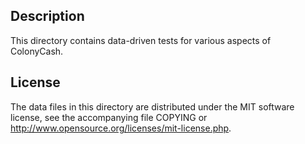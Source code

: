Description
------------

This directory contains data-driven tests for various aspects of ColonyCash.

License
--------

The data files in this directory are distributed under the MIT software
license, see the accompanying file COPYING or
http://www.opensource.org/licenses/mit-license.php.

